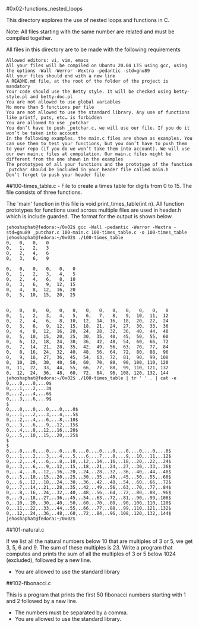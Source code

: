 #0x02-functions_nested_loops

This directory explores the use of nested loops and functions in C.

Note: All files starting with the same number are related and must be compiled together.

All files in this directory are to be made with the following requirements

    Allowed editors: vi, vim, emacs
    All your files will be compiled on Ubuntu 20.04 LTS using gcc, using the options -Wall -Werror -Wextra -pedantic -std=gnu89
    All your files should end with a new line
    A README.md file, at the root of the folder of the project is mandatory
    Your code should use the Betty style. It will be checked using betty-style.pl and betty-doc.pl
    You are not allowed to use global variables
    No more than 5 functions per file
    You are not allowed to use the standard library. Any use of functions like printf, puts, etc… is forbidden
    You are allowed to use _putchar
    You don’t have to push _putchar.c, we will use our file. If you do it won’t be taken into account
    In the following examples, the main.c files are shown as examples. You can use them to test your functions, but you don’t have to push them to your repo (if you do we won’t take them into account). We will use our own main.c files at compilation. Our main.c files might be different from the one shown in the examples
    The prototypes of all your functions and the prototype of the function _putchar should be included in your header file called main.h
    Don’t forget to push your header file


##100-times_table.c - File to create a times table for digits from 0 to 15. The file consists of three functions.

The 'main' function in this file is void print_times_table(int n). All function prototypes for functions used across multiple files are used in header.h which is include guarded.
The format for the output is shown below.

    jehoshaphat@fedora:~/0x02$ gcc -Wall -pedantic -Werror -Wextra -std=gnu89 _putchar.c 100-main.c 100-times_table.c -o 100-times_table
    jehoshaphat@fedora:~/0x02$ ./100-times_table
    0,   0,   0,   0
    0,   1,   2,   3
    0,   2,   4,   6
    0,   3,   6,   9

    0,   0,   0,   0,   0,   0
    0,   1,   2,   3,   4,   5
    0,   2,   4,   6,   8,  10
    0,   3,   6,   9,  12,  15
    0,   4,   8,  12,  16,  20
    0,   5,  10,  15,  20,  25


    0,   0,   0,   0,   0,   0,   0,   0,   0,   0,   0,   0,   0
    0,   1,   2,   3,   4,   5,   6,   7,   8,   9,  10,  11,  12
    0,   2,   4,   6,   8,  10,  12,  14,  16,  18,  20,  22,  24
    0,   3,   6,   9,  12,  15,  18,  21,  24,  27,  30,  33,  36
    0,   4,   8,  12,  16,  20,  24,  28,  32,  36,  40,  44,  48
    0,   5,  10,  15,  20,  25,  30,  35,  40,  45,  50,  55,  60
    0,   6,  12,  18,  24,  30,  36,  42,  48,  54,  60,  66,  72
    0,   7,  14,  21,  28,  35,  42,  49,  56,  63,  70,  77,  84
    0,   8,  16,  24,  32,  40,  48,  56,  64,  72,  80,  88,  96
    0,   9,  18,  27,  36,  45,  54,  63,  72,  81,  90,  99, 108
    0,  10,  20,  30,  40,  50,  60,  70,  80,  90, 100, 110, 120
    0,  11,  22,  33,  44,  55,  66,  77,  88,  99, 110, 121, 132
    0,  12,  24,  36,  48,  60,  72,  84,  96, 108, 120, 132, 144
    jehoshaphat@fedora:~/0x02$ ./100-times_table | tr ' ' . | cat -e
    0,...0,...0,...0$
    0,...1,...2,...3$
    0,...2,...4,...6$
    0,...3,...6,...9$
    $
    0,...0,...0,...0,...0,...0$
    0,...1,...2,...3,...4,...5$
    0,...2,...4,...6,...8,..10$
    0,...3,...6,...9,..12,..15$
    0,...4,...8,..12,..16,..20$
    0,...5,..10,..15,..20,..25$
    $
    $
    0,...0,...0,...0,...0,...0,...0,...0,...0,...0,...0,...0,...0$
    0,...1,...2,...3,...4,...5,...6,...7,...8,...9,..10,..11,..12$
    0,...2,...4,...6,...8,..10,..12,..14,..16,..18,..20,..22,..24$
    0,...3,...6,...9,..12,..15,..18,..21,..24,..27,..30,..33,..36$
    0,...4,...8,..12,..16,..20,..24,..28,..32,..36,..40,..44,..48$
    0,...5,..10,..15,..20,..25,..30,..35,..40,..45,..50,..55,..60$
    0,...6,..12,..18,..24,..30,..36,..42,..48,..54,..60,..66,..72$
    0,...7,..14,..21,..28,..35,..42,..49,..56,..63,..70,..77,..84$
    0,...8,..16,..24,..32,..40,..48,..56,..64,..72,..80,..88,..96$
    0,...9,..18,..27,..36,..45,..54,..63,..72,..81,..90,..99,.108$
    0,..10,..20,..30,..40,..50,..60,..70,..80,..90,.100,.110,.120$
    0,..11,..22,..33,..44,..55,..66,..77,..88,..99,.110,.121,.132$
    0,..12,..24,..36,..48,..60,..72,..84,..96,.108,.120,.132,.144$
    jehoshaphat@fedora:~/0x02$

##101-natural.c

If we list all the natural numbers below 10 that are multiples of 3 or 5, we get 3, 5, 6 and 9. The sum of these multiples is 23. Write a program that computes and prints the sum of all the multiples of 3 or 5 below 1024 (excluded), followed by a new line.

- You are allowed to use the standard library


##102-fibonacci.c

This is a program that prints the first 50 fibonacci numbers starting with 1 and 2 followed by a new line.
- The numbers must be separated by a comma.
- You are allowed to use the standard library.
